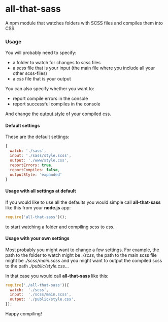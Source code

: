 # all-that-sass
A npm module that watches folders with SCSS files and compiles them into CSS.

### Usage
You will probably need to specify:

* a folder to watch for changes to *scss* files
* a *scss* file that is your input (the main file where you include all your other scss-files)
* a *css* file that is your output

You can also specify whether you want to:

* report compile errors in the console
* report successful compiles in the console

And change the [output style](https://web-design-weekly.com/2014/06/15/different-sass-output-styles/) of your compiled css.

#### Default settings
These are the default settings:
```javascript
{
  watch: './sass',
  input: './sass/style.scss',
  output: './www/style.css',
  reportErrors: true,
  reportCompiles: false,
  outputStyle: 'expanded'
}
```

#### Usage with all settings at default
If you would like to use all the defaults you would simple call  **all-that-sass** like this from your **node.js** app:

```javascript
require('all-that-sass')();
```
to start watching a folder and compiling *scss* to *css*.

#### Usage with your own settings
Most probably you might want to change a few settings. For example, the path to the folder to watch might be *./scss*, the path to the main scss file might be *./scss/main.scss* and you might want to output the compiled scss to the path *./public/style.css*...

In that case you would call **all-that-sass** like this:

```javascript
require('./all-that-sass')({
  watch:  './scss',
  input:  './scss/main.scss',
  output: './public/style.css',
});
```
Happy compiling!
